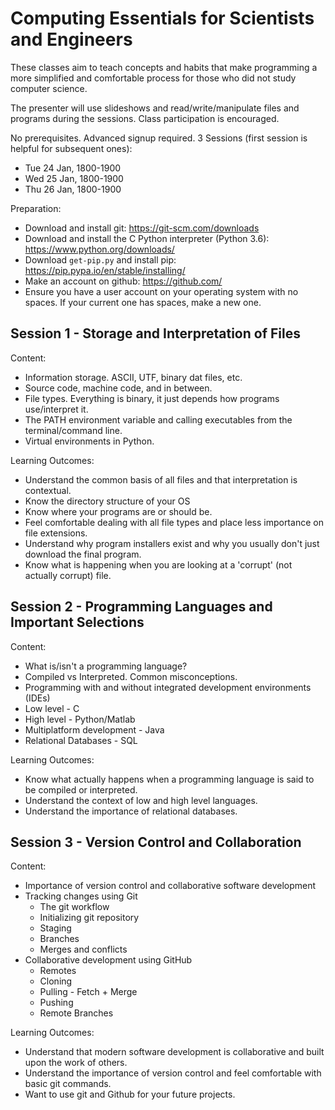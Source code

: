 # Computing Essentials for Scientists and Engineers

These classes aim to teach concepts and habits that make programming a more simplified and comfortable process for those who did not study
computer science. 

The presenter will use slideshows and read/write/manipulate files and programs during the sessions. Class participation is encouraged. 


No prerequisites. Advanced signup required. 3 Sessions (first session is helpful for subsequent ones):

- Tue 24 Jan, 1800-1900
- Wed 25 Jan, 1800-1900
- Thu 26 Jan, 1800-1900

Preparation: 

- Download and install git: https://git-scm.com/downloads
- Download and install the C Python interpreter (Python 3.6): https://www.python.org/downloads/
- Download `get-pip.py` and install pip: https://pip.pypa.io/en/stable/installing/
- Make an account on github: https://github.com/
- Ensure you have a user account on your operating system with no spaces. If your current one has spaces, make a new one. 

## Session 1 - Storage and Interpretation of Files 

Content: 

- Information storage. ASCII, UTF, binary dat files, etc. 
- Source code, machine code, and in between. 
- File types. Everything is binary, it just depends how programs use/interpret it. 
- The PATH environment variable and calling executables from the terminal/command line.
- Virtual environments in Python. 

Learning Outcomes:

- Understand the common basis of all files and that interpretation is contextual. 
- Know the directory structure of your OS
- Know where your programs are or should be.  
- Feel comfortable dealing with all file types and place less importance on file extensions.
- Understand why program installers exist and why you usually don't just download the final program.
- Know what is happening when you are looking at a 'corrupt' (not actually corrupt) file.

## Session 2 - Programming Languages and Important Selections

Content: 

- What is/isn't a programming language? 
- Compiled vs Interpreted. Common misconceptions.  
- Programming with and without integrated development environments (IDEs)
- Low level - C
- High level - Python/Matlab
- Multiplatform development - Java
- Relational Databases - SQL

Learning Outcomes:

- Know what actually happens when a programming language is said to be compiled or interpreted.
- Understand the context of low and high level languages. 
- Understand the importance of relational databases.

## Session 3 - Version Control and Collaboration

Content:

- Importance of version control and collaborative software development
- Tracking changes using Git
	- The git workflow
	- Initializing git repository
	- Staging 
	- Branches
	- Merges and conflicts
- Collaborative development using GitHub
	- Remotes
	- Cloning
	- Pulling - Fetch + Merge
	- Pushing
	- Remote Branches

Learning Outcomes:

- Understand that modern software development is collaborative and built upon the work of others. 
- Understand the importance of version control and feel comfortable with basic git commands. 
- Want to use git and Github for your future projects.
